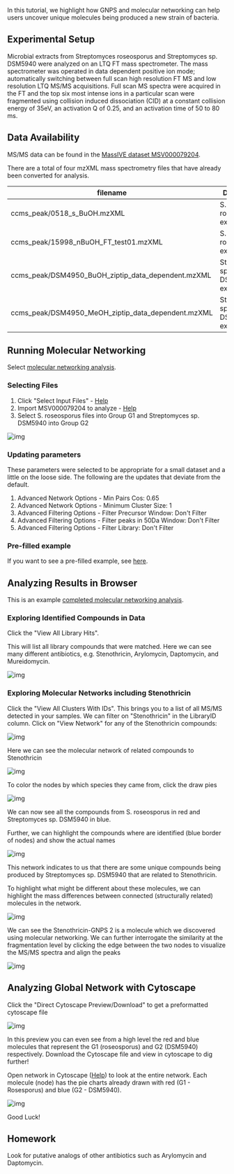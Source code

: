 
In this tutorial, we highlight how GNPS and molecular networking can help users uncover unique molecules being produced a new strain of bacteria.

## Experimental Setup

Microbial extracts from Streptomyces roseosporus and Streptomyces sp. DSM5940 were analyzed on an LTQ FT mass spectrometer. The mass spectrometer was operated in data dependent positive ion mode; automatically switching between full scan high resolution FT MS and low resolution LTQ MS/MS acquisitions. Full scan MS spectra were acquired in the FT and the top six most intense ions in a particular scan were fragmented using collision induced dissociation (CID) at a constant collision energy of 35eV, an activation Q of 0.25, and an activation time of 50 to 80 ms.

## Data Availability

MS/MS data can be found in the [MassIVE dataset MSV000079204](https://massive.ucsd.edu/ProteoSAFe/dataset.jsp?task=d74ca92d9dec4e2883f28506c670e3ca).

There are a total of four mzXML mass spectrometry files that have already been converted for analysis.

| filename  | Description          |
| ------------- |-------------|
| ccms_peak/0518_s_BuOH.mzXML | S. roseosporus extract |
| ccms_peak/15998_nBuOH_FT_test01.mzXML | S. roseosporus extract |
| ccms_peak/DSM4950_BuOH_ziptip_data_dependent.mzXML | Streptomyces sp. DSM5940 extract |
| ccms_peak/DSM4950_MeOH_ziptip_data_dependent.mzXML | Streptomyces sp. DSM5940 extract |

## Running Molecular Networking

Select [molecular networking analysis](https://gnps.ucsd.edu/ProteoSAFe/index.jsp?params=%7B%22workflow%22:%22METABOLOMICS-SNETS-V2%22,%22library_on_server%22:%22d.speclibs;%22%7D).

### Selecting Files

1. Click "Select Input Files" - [Help](../networking.md#selecting-files-to-analyze)
2. Import MSV000079204 to analyze - [Help](../networking.md#selecting-files-to-analyze)
3. Select S. roseosporus files into Group G1 and Streptomyces sp. DSM5940 into Group G2

![img](../img/tutorials/strep_selection.png)

### Updating parameters

These parameters were selected to be appropriate for a small dataset and a little on the loose side. The following are the updates that deviate from the default.

1. Advanced Network Options - Min Pairs Cos: 0.65
2. Advanced Network Options - Minimum Cluster Size: 1
3. Advanced Filtering Options - Filter Precursor Window: Don't Filter
4. Advanced Filtering Options - Filter peaks in 50Da Window: Don't Filter
5. Advanced Filtering Options - Filter Library: Don't Filter

### Pre-filled example

If you want to see a pre-filled example, see [here](https://gnps.ucsd.edu/ProteoSAFe/index.jsp?task=a3afa1ec5ca44260b6cc97aef2725fd8&params=%7b%22workflow%22:%22METABOLOMICS-SNETS-V2%22,%22workflow_version%22:%22current%22%7d).

## Analyzing Results in Browser

This is an example [completed molecular networking analysis](https://gnps.ucsd.edu/ProteoSAFe/status.jsp?task=24b62946372c4044b49fceb662856e41).

### Exploring Identified Compounds in Data

Click the "View All Library Hits".

This will list all library compounds that were matched. Here we can see many different antibiotics, e.g. Stenothricin, Arylomycin, Daptomycin, and Mureidomycin.

![img](../img/tutorials/identifications.png)

### Exploring Molecular Networks including Stenothricin

Click the "View All Clusters With IDs". This brings you to a list of all MS/MS detected in your samples. We can filter on "Stenothricin" in the LibraryID column. Click on "View Network" for any of the Stenothricin compounds:

![img](../img/tutorials/viewnetwork.png)

Here we can see the molecular network of related compounds to Stenothricin

![img](../img/tutorials/network1.png)

To color the nodes by which species they came from, click the draw pies

![img](../img/tutorials/network2.png)

We can now see all the compounds from S. roseosporus in red and Streptomyces sp. DSM5940 in blue.

Further, we can highlight the compounds where are identified (blue border of nodes) and show the actual names

![img](../img/tutorials/network3.png)

This network indicates to us that there are some unique compounds being produced by Streptomyces sp. DSM5940 that are related to Stenothricin.

To highlight what might be different about these molecules, we can highlight the mass differences between connected (structurally related) molecules in the network.

![img](../img/tutorials/network4.png)

We can see the Stenothricin-GNPS 2 is a molecule which we discovered using molecular networking. We can further interrogate the similarity at the fragmentation level by clicking the edge between the two nodes to visualize the MS/MS spectra and align the peaks

![img](../img/tutorials/network5.png)

## Analyzing Global Network with Cytoscape

Click the "Direct Cytoscape Preview/Download" to get a preformatted cytoscape file

![img](../img/tutorials/cytoscape1.png)

In this preview you can even see from a high level the red and blue molecules that represent the G1 (roseosporus) and G2 (DSM5940) respectively. Download the Cytoscape file and view in cytoscape to dig further!

Open network in Cytoscape ([Help](../cytoscape.md)) to look at the entire network. Each molecule (node) has the pie charts already drawn with red (G1 - Rosesporus) and blue (G2 - DSM5940).

![img](../img/tutorials/cytoscape3.png)

Good Luck!

## Homework

Look for putative analogs of other antibiotics such as Arylomycin and Daptomycin.

